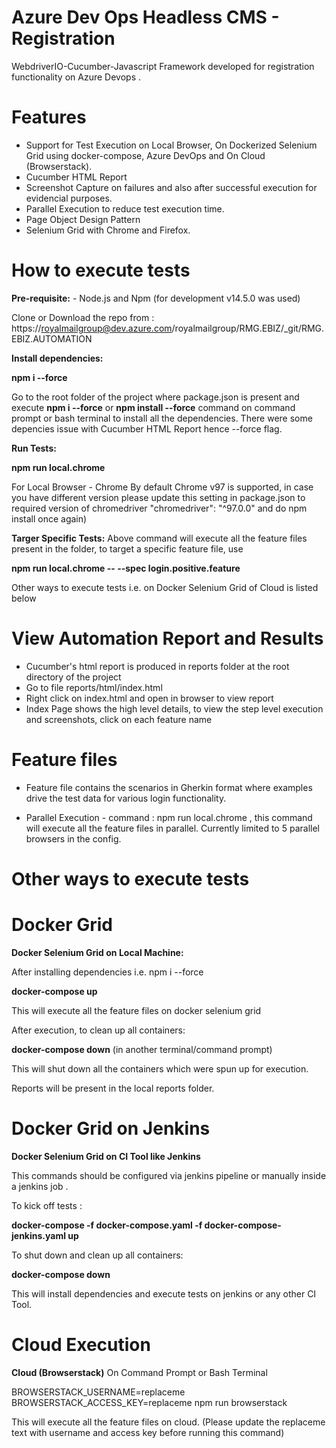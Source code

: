 # Azure Dev Ops Headless CMS - Registration

WebdriverIO-Cucumber-Javascript Framework developed for registration functionality on Azure Devops .

# Features

- Support for Test Execution on Local Browser, On Dockerized Selenium Grid using docker-compose, Azure DevOps and On Cloud (Browserstack).
- Cucumber HTML Report 
- Screenshot Capture on failures and also after successful execution for evidencial purposes.
- Parallel Execution to reduce test execution time.
- Page Object Design Pattern
- Selenium Grid with Chrome and Firefox.

# How to execute tests

  **Pre-requisite:** - Node.js and Npm (for development v14.5.0 was used)
  
  Clone or Download the repo from : https://royalmailgroup@dev.azure.com/royalmailgroup/RMG.EBIZ/_git/RMG.EBIZ.AUTOMATION
  
**Install dependencies:**

**npm i --force**
  
  Go to the root folder of the project where package.json is present and execute **npm i --force** or **npm install --force** command on command prompt or bash terminal to install all the dependencies.
  There were some depencies issue with Cucumber HTML Report hence --force flag.
  
  **Run Tests:**
  
**npm run local.chrome**
  
  For Local Browser - Chrome
    By default Chrome v97 is supported, in case you have different version please update this setting in package.json to required version of chromedriver "chromedriver": "^97.0.0" and do npm install once again)
  
  **Targer Specific Tests:** Above command will execute all the feature files present in the folder, to target a specific feature file, use 
  
  **npm run local.chrome -- --spec login.positive.feature**

  Other ways to execute tests i.e. on Docker Selenium Grid of Cloud is listed below

# View Automation Report and Results

- Cucumber's html report is produced in reports folder at the root directory of the project
- Go to file reports/html/index.html
- Right click on index.html and open in browser to view report
- Index Page shows the high level details, to view the step level execution and screenshots, click on each feature name

# Feature files

- Feature file contains the scenarios in Gherkin format where examples drive the test data for various login functionality.
        
- Parallel Execution - command : npm run local.chrome , this command will execute all the feature files in parallel. Currently limited to 5 parallel browsers in the config.

# Other ways to execute tests

# Docker Grid
**Docker Selenium Grid on Local Machine:**

After installing dependencies i.e. npm i --force

**docker-compose up**

This will execute all the feature files on docker selenium grid

After execution, to clean up all containers:

**docker-compose down** (in another terminal/command prompt)

This will shut down all the containers which were spun up for execution.

Reports will be present in the local reports folder.

# Docker Grid on Jenkins

**Docker Selenium Grid on CI Tool like Jenkins**

This commands should be configured via jenkins pipeline or manually inside a jenkins job .

To kick off tests :

**docker-compose -f docker-compose.yaml -f docker-compose-jenkins.yaml up**

To shut down and clean up all containers:

**docker-compose down**

This will install dependencies and execute tests on jenkins or any other CI Tool.


# Cloud Execution
**Cloud (Browserstack)**
On Command Prompt or Bash Terminal

BROWSERSTACK_USERNAME=replaceme  BROWSERSTACK_ACCESS_KEY=replaceme  npm run browserstack 

This will execute all the feature files on cloud. (Please update the replaceme text with username and access key before running this command)

